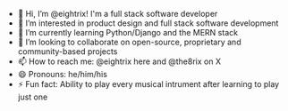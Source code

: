 - 👋 Hi, I’m @eightrix! I'm a full stack software developer
- 👀 I’m interested in product design and full stack software development
- 🌱 I’m currently learning Python/Django and the MERN stack
- 💞️ I’m looking to collaborate on open-source, proprietary and community-based projects
- 📫 How to reach me: @eightrix here and @the8rix on X
- 😄 Pronouns: he/him/his
- ⚡ Fun fact: Ability to play every musical intrument after learning to play just one

<!---
eightrix/eightrix is a ✨ special ✨ repository because its `README.md` (this file) appears on your GitHub profile.
You can click the Preview link to take a look at your changes.
--->
